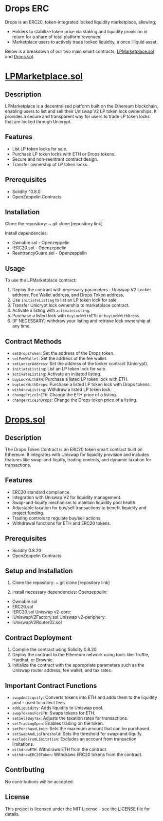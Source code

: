 # Drops ERC
Drops is an ERC20, token-integrated locked liquidity marketplace, allowing;
- Holders to stabilize token price via staking and liquidity provision in return for a share of total platform revenues.
- Marketplace users to actively trade locked liquidity, a once illiquid asset.

Below is a breakdown of our two main smart contracts, [LPMarketplace.sol](contracts/LPMarketplace.sol) and [Drops.sol](contracts/Drops.sol).

# [LPMarketplace.sol](contracts/LPMarketplace.sol)

## Description
LPMarketplace is a decentralized platform built on the Ethereum blockchain, enabling users to list and sell their Uniswap V2 LP token lock ownerships. It provides a secure and transparent way for users to trade LP token locks that are locked through Unicrypt.

## Features
- List LP token locks for sale.
- Purchase LP token locks with ETH or Drops tokens.
- Secure and non-reentrant contract design.
- Transfer ownership of LP token locks.

## Prerequisites
- Solidity ^0.8.0
- OpenZeppelin Contracts

## Installation
Clone the repository:
~ git clone [repository link]

Install dependencies:
- Ownable.sol - Openzeppelin
- IERC20.sol - Openzeppelin
- ReentrancyGuard.sol - Openzeppelin

## Usage
To use the LPMarketplace contract:
1. Deploy the contract with necessary parameters - Uniswap V2 Locker address, Fee Wallet address, and Drops Token address.
2. Use `initiateListing` to list an LP token lock for sale.
3. Transfer Unicrypt lock ownership to marketplace contract.
4. Activate a listing with `activateListing`.
5. Purchase a listed lock with `buyLockWithETH` or `buyLockWithDrops`.
6. [IF NECESSARY] withdraw your listing and retrieve lock ownership at any time.

## Contract Methods
- `setDropsToken`: Set the address of the Drops token.
- `setFeeWallet`: Set the address of the fee wallet.
- `setLockerAddress`: Set the address of the locker contract (Unicrypt).
- `initiateListing`: List an LP token lock for sale.
- `activateListing`: Activate an initiated listing.
- `buyLockWithETH`: Purchase a listed LP token lock with ETH.
- `buyLockWithDrops`: Purchase a listed LP token lock with Drops tokens.
- `withdrawListing`: Withdraw a listed LP token lock.
- `changePriceInETH`: Change the ETH price of a listing.
- `changePriceInDrops`: Change the Drops token price of a listing.

# [Drops.sol](contracts/Drops.sol)

## Description
The Drops Token Contract is an ERC20 token smart contract built on Ethereum. It integrates with Uniswap for liquidity provision and includes features like swap-and-liquify, trading controls, and dynamic taxation for transactions.

## Features
- ERC20 standard compliance.
- Integration with Uniswap V2 for liquidity management.
- Swap-and-liquify mechanism to maintain liquidity pool health.
- Adjustable taxation for buy/sell transactions to benefit liquidity and project funding.
- Trading controls to regulate buy/sell actions.
- Withdrawal functions for ETH and ERC20 tokens.

## Prerequisites
- Solidity 0.8.20
- OpenZeppelin Contracts

## Setup and Installation
1. Clone the repository:
~ git clone [repository link]

2. Install necessary dependencies:
Openzeppelin:
- Ownable.sol
- ERC20.sol
- IERC20.sol
Uniswap v2-core:
- IUniswapV2Factory.sol
Uniswap v2-periphery:
- IUniswapV2Router02.sol

## Contract Deployment
1. Compile the contract using Solidity 0.8.20.
2. Deploy the contract to the Ethereum network using tools like Truffle, Hardhat, or Brownie.
3. Initialize the contract with the appropriate parameters such as the Uniswap router address, fee wallet, and tax rates.

## Important Contract Functions
- `swapAndLiquify`: Converts tokens into ETH and adds them to the liquidity pool - used to collect fees.
- `addLiquidity`: Adds liquidity to Uniswap pool.
- `swapTokensForETH`: Swaps tokens for ETH.
- `setSellBuyTax`: Adjusts the taxation rates for transactions.
- `setTradingOpen`: Enables trading on the token.
- `setPurchaseLimit`: Sets the maximum amount that can be purchased.
- `setSwapAndLiqThreshold`: Sets the threshold for swap-and-liquify.
- `excludeFromLimitation`: Excludes an account from transaction limitations.
- `withdrawETH`: Withdraws ETH from the contract.
- `withdrawERC20Token`: Withdraws ERC20 tokens from the contract.

## Contributing
No contributions will be accepted.

## License
This project is licensed under the MIT License - see the [LICENSE](LICENSE) file for details.

